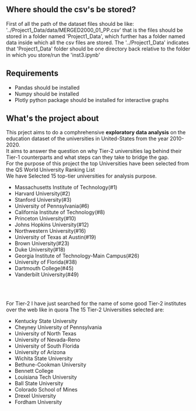 <h2>Where should the csv's be stored?</h2>
First of all the path of the dataset files should be like:
'../Project1_Data/data/MERGED2000_01_PP.csv'
that is the files should be stored in a folder named 'Project1_Data', which further has a folder named data inside which all the csv files are stored.
The '../Project1_Data' indicates that 'Project1_Data' folder should be one directory back relative to the folder in which you store/run the 'inst3.ipynb'
<h2>Requirements</h2>
<ul>
  <li>Pandas should be installed</li>
  <li>Numpy should be installed</li>
  <li>Plotly python package should be installed for interactive graphs</li>
</ul>

<h2>What's the project about</h2>
This prject aims to do a comphrehensive <b>exploratory data analysis</b> on the education dataset of the universities in United-States from the year 2010-2020.<br>
It aims to answer the question on why Tier-2 universities lag behind their Tier-1 counterparts and what steps can they take to bridge the gap.
<br>
For the purpose of this project the top Universities have been selected from the QS World University Ranking List<br>
We have Selected 15 top-tier universities for analysis purpose.<br>
<ul>
  <li>Massachusetts Institute of Technology(#1)</li>
  <li>Harvard University(#2)</li>
  <li>Stanford University(#3)</li>
  <li>University of Pennsylvania(#6)</li>
  <li>California Institute of Technology(#8)</li>
  <li>Princeton University(#10)</li>
  <li>Johns Hopkins University(#12)</li>
  <li>Northwestern University(#16)</li>
  <li>University of Texas at Austin(#19)</li>
  <li>Brown University(#23)</li>
  <li>Duke University(#18)</li>
  <li>Georgia Institute of Technology-Main Campus(#26)</li>
  <li>University of Florida(#38)</li>
  <li>Dartmouth College(#45)</li>
  <li>Vanderbilt University(#49)</li>
</ul>
<br><br>

For Tier-2 I have just searched for the name of some good Tier-2 institutes over the web like in quora
The 15 Tier-2 Universities selected are:<br>
<ul>
  <li>Kentucky State University</li>
  <li>Cheyney University of Pennsylvania</li>
  <li>University of North Texas</li>
  <li>University of Nevada-Reno</li>
  <li>University of South Florida</li>
  <li>University of Arizona</li>
  <li>Wichita State University</li>
  <li>Bethune-Cookman University</li>
  <li>Bennett College</li>
  <li>Louisiana Tech University</li>
  <li>Ball State University</li>
  <li>Colorado School of Mines</li>
  <li>Drexel University</li>
  <li>Fordham University</li>
</ul>
